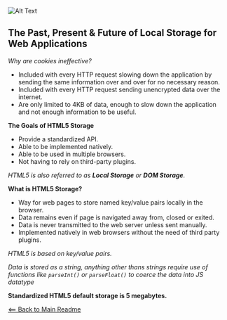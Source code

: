 ![Alt Text](https://p0.pxfuel.com/preview/920/519/697/abstract-php-c-analytics.jpg)


## The Past, Present & Future of Local Storage for Web Applications

*Why are cookies ineffective?*

- Included with every HTTP request slowing down the application by sending the same information over and over for no necessary reason.
- Included with every HTTP request sending unencrypted data over the internet.
- Are only limited to 4KB of data, enough to slow down the application and not enough information to be useful.

**The Goals of HTML5 Storage**

- Provide a standardized API.
- Able to be implemented natively. 
- Able to be used in multiple browsers.
- Not having to rely on third-party plugins.

*HTML5 is also referred to as **Local Storage** or **DOM Storage**.*

**What is HTML5 Storage?**

- Way for web pages to store named key/value pairs locally in the browser.
- Data remains even if page is navigated away from, closed or exited.
- Data is never transmitted to the web server unless sent manually.
- Implemented natively in web browsers without the need of third party plugins.

*HTML5 is based on key/value pairs.*

*Data is stored as a string, anything other thans strings require use of functions like `parseInt()` or `parseFloat()` to coerce the data into JS datatype*

**Standardized HTML5 default storage is 5 megabytes.**


[<== Back to Main Readme](README.md)